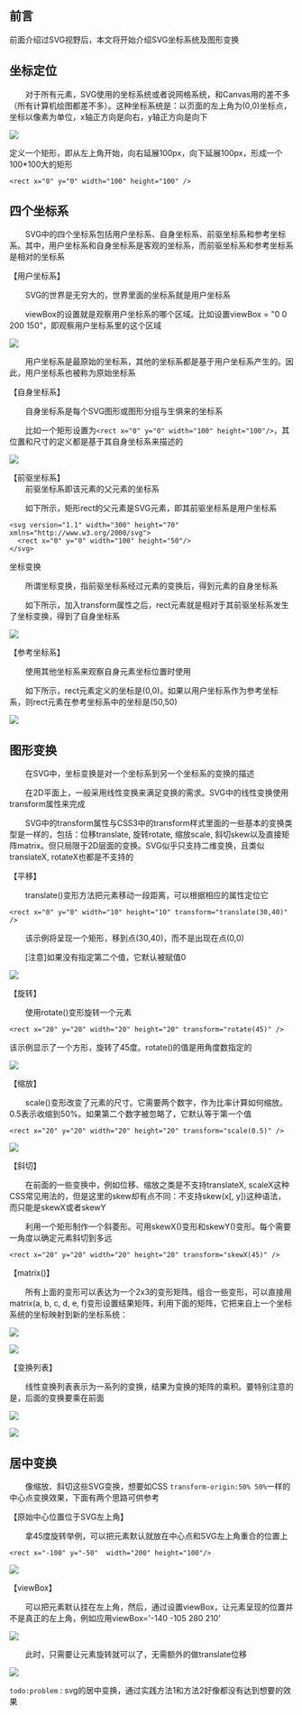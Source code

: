 ## 前言
前面介绍过SVG视野后，本文将开始介绍SVG坐标系统及图形变换

## 坐标定位
　　对于所有元素，SVG使用的坐标系统或者说网格系统，和Canvas用的差不多（所有计算机绘图都差不多）。这种坐标系统是：以页面的左上角为(0,0)坐标点，坐标以像素为单位，x轴正方向是向右，y轴正方向是向下

![](./image/173.png)

定义一个矩形，即从左上角开始，向右延展100px，向下延展100px，形成一个100*100大的矩形
```
<rect x="0" y="0" width="100" height="100" />
```

## 四个坐标系
　　SVG中的四个坐标系包括用户坐标系、自身坐标系、前驱坐标系和参考坐标系。其中，用户坐标系和自身坐标系是客观的坐标系，而前驱坐标系和参考坐标系是相对的坐标系

【用户坐标系】

　　SVG的世界是无穷大的，世界里面的坐标系就是用户坐标系

　　viewBox的设置就是观察用户坐标系的哪个区域。比如设置viewBox = "0 0 200 150"，即观察用户坐标系里的这个区域

![](./image/174.png)

　　用户坐标系是最原始的坐标系，其他的坐标系都是基于用户坐标系产生的。因此，用户坐标系也被称为原始坐标系

【自身坐标系】

　　自身坐标系是每个SVG图形或图形分组与生俱来的坐标系

　　比如一个矩形设置为`<rect x="0" y="0" width="100" height="100"/>`，其位置和尺寸的定义都是基于其自身坐标系来描述的

![](./image/175.png)

【前驱坐标系】  
　　前驱坐标系即该元素的父元素的坐标系

　　如下所示，矩形rect的父元素是SVG元素，即其前驱坐标系是用户坐标系

```
<svg version="1.1" width="300" height="70" xmlns="http://www.w3.org/2000/svg">
  <rect x="0" y="0" width="100" height="50"/>
</svg>
```

坐标变换

　　所谓坐标变换，指前驱坐标系经过元素的变换后，得到元素的自身坐标系

　　如下所示，加入transform属性之后，rect元素就是相对于其前驱坐标系发生了坐标变换，得到了自身坐标系

![](./image/176.png)

【参考坐标系】

　　使用其他坐标系来观察自身元素坐标位置时使用

　　如下所示，rect元素定义的坐标是(0,0)。如果以用户坐标系作为参考坐标系，则rect元素在参考坐标系中的坐标是(50,50)

![](./image/177.png)

## 图形变换
　　在SVG中，坐标变换是对一个坐标系到另一个坐标系的变换的描述

　　在2D平面上，一般采用线性变换来满足变换的需求。SVG中的线性变换使用transform属性来完成

　　SVG中的transform属性与CSS3中的transform样式里面的一些基本的变换类型是一样的，包括：位移translate, 旋转rotate, 缩放scale, 斜切skew以及直接矩阵matrix。但只局限于2D层面的变换。SVG似乎只支持二维变换，且类似translateX, rotateX也都是不支持的

【平移】

　　translate()变形方法把元素移动一段距离，可以根据相应的属性定位它

```
<rect x="0" y="0" width="10" height="10" transform="translate(30,40)" />
```

　　该示例将呈现一个矩形，移到点(30,40)，而不是出现在点(0,0)

　　[注意]如果没有指定第二个值，它默认被赋值0

![](./image/178.png)

【旋转】

　　使用rotate()变形旋转一个元素

`<rect x="20" y="20" width="20" height="20" transform="rotate(45)" />`

该示例显示了一个方形，旋转了45度。rotate()的值是用角度数指定的

![](./image/179.png)

【缩放】

　　scale()变形改变了元素的尺寸。它需要两个数字，作为比率计算如何缩放。0.5表示收缩到50%。如果第二个数字被忽略了，它默认等于第一个值

`<rect x="20" y="20" width="20" height="20" transform="scale(0.5)" />`

![](./image/180.png)

【斜切】

　　在前面的一些变换中，例如位移、缩放之类是不支持translateX, scaleX这种CSS常见用法的，但是这里的skew却有点不同：不支持skew(x[, y])这种语法，而只能是skewX或者skewY

　　利用一个矩形制作一个斜菱形。可用skewX()变形和skewY()变形。每个需要一角度以确定元素斜切到多远

`<rect x="20" y="20" width="20" height="20" transform="skewX(45)" />`

【matrix()】

　　所有上面的变形可以表达为一个2x3的变形矩阵。组合一些变形，可以直接用matrix(a, b, c, d, e, f)变形设置结果矩阵，利用下面的矩阵，它把来自上一个坐标系统的坐标映射到新的坐标系统：

![](./image/181.png)

![](./image/182.png)

【变换列表】

　　线性变换列表表示为一系列的变换，结果为变换的矩阵的乘积。要特别注意的是，后面的变换要乘在前面

![](./image/183.png)

![](./image/184.gif)

## 居中变换

　　像缩放、斜切这些SVG变换，想要如CSS `transform-origin:50% 50%`一样的中心点变换效果，下面有两个思路可供参考

【原始中心位置位于SVG左上角】

　　拿45度旋转举例，可以把元素默认就放在中心点和SVG左上角重合的位置上

`<rect x="-100" y="-50"  width="200" height="100"/>`

![](./image/185.gif)

【viewBox】

　　可以把元素默认挂在左上角，然后，通过设置viewBox，让元素呈现的位置并不是真正的左上角，例如应用viewBox='-140 -105 280 210'

![](./image/186.png)

　　此时，只需要让元素旋转就可以了，无需额外的做translate位移

![](./image/187.gif)

`todo:problem` : svg的居中变换，通过实践方法1和方法2好像都没有达到想要的效果
